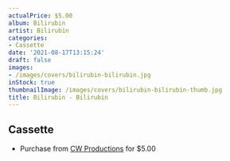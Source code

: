 ```yaml
---
actualPrice: $5.00
album: Bilirubin
artist: Bilirubin
categories:
- Cassette
date: '2021-08-17T13:15:24'
draft: false
images:
- /images/covers/bilirubin-bilirubin.jpg
inStock: true
thumbnailImage: /images/covers/bilirubin-bilirubin-thumb.jpg
title: Bilirubin - Bilirubin
---
```


## Cassette
* Purchase from [CW Productions](https://shop.cwproductions.net/products/bilirubin-bilirubin-tape) for $5.00
